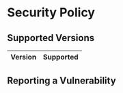 # Security Policy

## Supported Versions


| Version | Supported          |
| ------- | ------------------ |


## Reporting a Vulnerability


